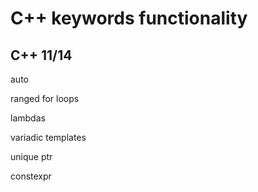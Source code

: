 # C++ keywords functionality

## C++ 11/14

auto

ranged for loops

lambdas

variadic templates

unique ptr

constexpr
